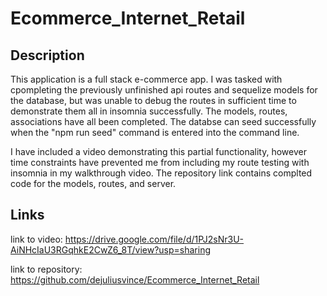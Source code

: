 # Ecommerce_Internet_Retail

## Description

This application is a full stack e-commerce app. I was tasked with cpompleting the previously unfinished api routes and sequelize models for the database, but was unable to debug the routes in sufficient time to demonstrate them all in insomnia successfully. The models, routes, associations have all been completed. The databse can seed successfully when the "npm run seed" command is entered into the command line.

I have included a video demonstrating this partial functionality, however time constraints have prevented me from including my route testing with insomnia in my walkthrough video. The repository link contains complted code for the models, routes, and server.

## Links

link to video: https://drive.google.com/file/d/1PJ2sNr3U-AiNHcIaU3RGqhkE2CwZ6_8T/view?usp=sharing

link to repository: https://github.com/dejuliusvince/Ecommerce_Internet_Retail